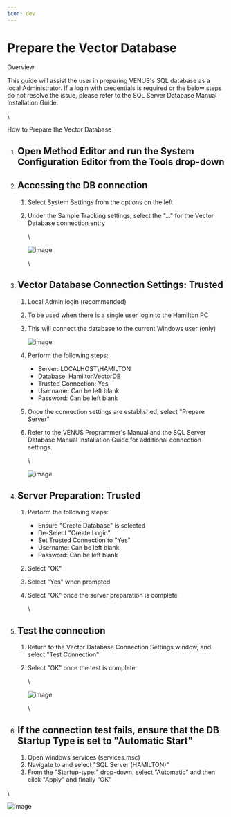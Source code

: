 ```yaml
---
icon: dev
---
```


# Prepare the Vector Database

‌Overview

This guide will assist the user in preparing VENUS's SQL database as a local Administrator. If a login with credentials is required or the below steps do not resolve the issue, please refer to the SQL Server Database Manual Installation Guide.

\


‌How to Prepare the Vector Database

1. ## Open Method Editor and run the System Configuration Editor from the Tools drop-down
2. ## Accessing the DB connection
   1. Select System Settings from the options on the left
   2.  Under the Sample Tracking settings, select the "…" for the Vector Database connection entry

       \


       ![image](blob:https://app.gitbook.com/6bf05b5d-27a5-4a53-844b-4cec76912b12)

       \

3. ## Vector Database Connection Settings: Trusted
   1. Local Admin login (recommended)
   2. To be used when there is a single user login to the Hamilton PC
   3.  This will connect the database to the current Windows user (only)

       ![image](blob:https://app.gitbook.com/b4a5dfab-14b9-47be-9aaf-aa0a39dc8fc5)
   4. Perform the following steps:
      * Server: LOCALHOST\HAMILTON
      * Database: HamiltonVectorDB
      * Trusted Connection: Yes
      * Username: Can be left blank
      * Password: Can be left blank
   5. Once the connection settings are established, select "Prepare Server"
   6.  Refer to the VENUS Programmer's Manual and the SQL Server Database Manual Installation Guide for additional connection settings.

       \


       ![image](blob:https://app.gitbook.com/b2ecd478-dc96-4681-b9b4-0cafb73b3038)
4. ## Server Preparation: Trusted
   1. Perform the following steps:
      * Ensure "Create Database" is selected
      * De-Select "Create Login"
      * Set Trusted Connection to "Yes"
      * Username: Can be left blank
      * Password: Can be left blank
   2. Select "OK"
   3. Select "Yes" when prompted
   4.  Select "OK" once the server preparation is complete

       \

5. ## Test the connection
   1. Return to the Vector Database Connection Settings window, and select "Test Connection"
   2.  Select "OK" once the test is complete

       \


       ![image](blob:https://app.gitbook.com/343bd627-5bf7-43a6-938c-268ef8a15ec3)

       \

6. ## If the connection test fails, ensure that the DB Startup Type is set to "Automatic Start"
   1. Open windows services (services.msc)
   2. Navigate to and select "SQL Server (HAMILTON)"
   3. From the "Startup-type:" drop-down, select "Automatic" and then click "Apply" and finally "OK"

\


![image](blob:https://app.gitbook.com/c7479bc7-d875-4525-b7a9-c2208f6826be)
